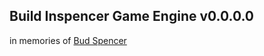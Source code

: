 ## Build Inspencer Game Engine            v0.0.0.0  
  in memories of [Bud Spencer](https://en.wikipedia.org/wiki/Bud_Spencer)
